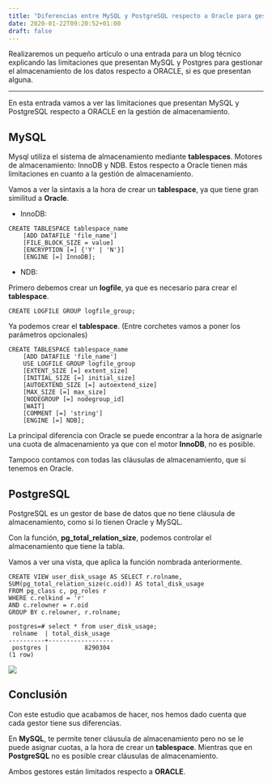 ```yaml
---
title: "Diferencias entre MySQL y PostgreSQL respecto a Oracle para gestionar el almacenamiento"
date: 2020-01-22T09:20:52+01:00
draft: false
---
```


Realizaremos un pequeño artículo o una entrada para un blog técnico explicando las limitaciones que presentan MySQL y Postgres para gestionar el almacenamiento de los datos respecto a ORACLE, si es que presentan alguna.

***

En esta entrada vamos a ver las limitaciones que presentan MySQL y PostgreSQL respecto a ORACLE en la gestión de almacenamiento.

## MySQL

Mysql utiliza el sistema de almacenamiento mediante **tablespaces**.
Motores de almacenamiento: InnoDB y NDB. Estos respecto a Oracle tienen más limitaciones en cuanto a la gestión de almacenamiento.

Vamos a ver la sintaxis a la hora de crear un **tablespace**, ya que tiene gran similitud a **Oracle**.

- InnoDB:

```
CREATE TABLESPACE tablespace_name
    [ADD DATAFILE 'file_name']
    [FILE_BLOCK_SIZE = value]
    [ENCRYPTION [=] {'Y' | 'N'}]
    [ENGINE [=] InnoDB];
```

- NDB:

Primero debemos crear un **logfile**, ya que es necesario para crear el **tablespace**.

```
CREATE LOGFILE GROUP logfile_group;
```

Ya podemos crear el **tablespace**. (Entre corchetes vamos a poner los parámetros opcionales)

```
CREATE TABLESPACE tablespace_name
    [ADD DATAFILE 'file_name']
    USE LOGFILE GROUP logfile_group
    [EXTENT_SIZE [=] extent_size]
    [INITIAL_SIZE [=] initial_size]
    [AUTOEXTEND_SIZE [=] autoextend_size]
    [MAX_SIZE [=] max_size]
    [NODEGROUP [=] nodegroup_id]
    [WAIT]
    [COMMENT [=] 'string']
    [ENGINE [=] NDB];
```

La principal diferencia con Oracle se puede encontrar a la hora de asignarle una cuota de almacenamiento ya que con el motor **InnoDB**, no es posible.

Tampoco contamos con todas las cláusulas de almacenamiento, que si tenemos en Oracle.

## PostgreSQL

PostgreSQL es un gestor de base de datos que no tiene cláusula de almacenamiento, como si lo tienen Oracle y MySQL.

Con la función, **pg_total_relation_size**, podemos controlar el almacenamiento que tiene la tabla.

Vamos a ver una vista, que aplica la función nombrada anteriormente.

```
CREATE VIEW user_disk_usage AS SELECT r.rolname, SUM(pg_total_relation_size(c.oid)) AS total_disk_usage 
FROM pg_class c, pg_roles r 
WHERE c.relkind = 'r' 
AND c.relowner = r.oid 
GROUP BY c.relowner, r.rolname;

postgres=# select * from user_disk_usage;
 rolname  | total_disk_usage 
----------+------------------
 postgres |          8290304
(1 row)
```

![](https://i.imgur.com/jkf7iax.png)


## Conclusión

Con este estudio que acabamos de hacer, nos hemos dado cuenta que cada gestor tiene sus diferencias. 

En **MySQL**, te permite tener cláusula de almacenamiento pero no se le puede asignar cuotas, a la hora de crear un **tablespace**. Mientras que en **PostgreSQL** no es posible crear cláusulas de almacenamiento.

Ambos gestores están limitados respecto a **ORACLE**.
